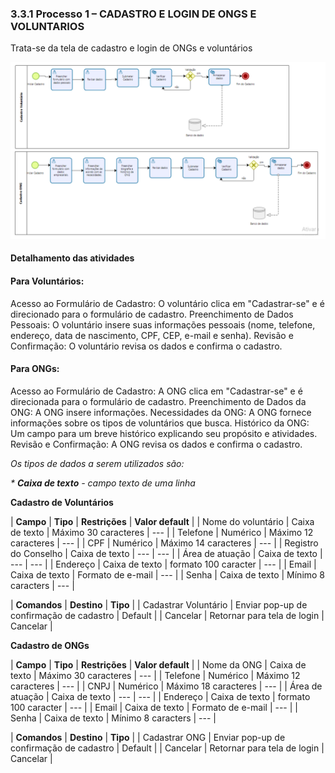### 3.3.1 Processo 1 – CADASTRO E LOGIN DE ONGS E VOLUNTARIOS

Trata-se da tela de cadastro e login de ONGs e voluntários

![PROCESSO 1](../images/modelagem/cadastro.png "Modelo BPMN do Processo 1.")

#### Detalhamento das atividades

#### Para Voluntários:
Acesso ao Formulário de Cadastro: O voluntário clica em "Cadastrar-se" e é direcionado para o formulário de cadastro.
Preenchimento de Dados Pessoais: O voluntário insere suas informações pessoais (nome, telefone, endereço, data de nascimento, CPF, CEP, e-mail e senha).
Revisão e Confirmação: O voluntário revisa os dados e confirma o cadastro.
#### Para ONGs:
Acesso ao Formulário de Cadastro: A ONG clica em "Cadastrar-se" e é direcionada para o formulário de cadastro.
Preenchimento de Dados da ONG: A ONG insere informações.
Necessidades da ONG: A ONG fornece informações sobre os tipos de voluntários que busca.
Histórico da ONG: Um campo para um breve histórico explicando seu propósito e atividades.
Revisão e Confirmação: A ONG revisa os dados e confirma o cadastro.

_Os tipos de dados a serem utilizados são:_

_* **Caixa de texto** - campo texto de uma linha_


**Cadastro de Voluntários**

| **Campo**            | **Tipo**         | **Restrições**       | **Valor default** |
| Nome do voluntário   | Caixa de texto   | Máximo 30 caracteres | ---               |
| Telefone             | Numérico         | Máximo 12 caracteres | ---               |
| CPF                  | Numérico         | Máximo 14 caracteres | ---               |
| Registro do Conselho | Caixa de texto   | ---                  | ---               |
| Área de atuação      | Caixa de texto   | ---                  | ---               |
| Endereço             | Caixa de texto   | formato 100 caracter | ---               |
| Email                | Caixa de texto   | Formato de e-mail    | ---               |
| Senha                | Caixa de texto   | Mínimo 8 caracters   | ---               |

| **Comandos**         |  **Destino**                             | **Tipo**          |
| Cadastrar Voluntário | Enviar pop-up de confirmação de cadastro | Default           |
| Cancelar             | Retornar para tela de login              | Cancelar          |


**Cadastro de ONGs**

| **Campo**            | **Tipo**         | **Restrições**       | **Valor default** |
| Nome da ONG          | Caixa de texto   | Máximo 30 caracteres | ---               |
| Telefone             | Numérico         | Máximo 12 caracteres | ---               |
| CNPJ                 | Numérico         | Máximo 18 caracteres | ---               |
| Área de atuação      | Caixa de texto   | ---                  | ---               |
| Endereço             | Caixa de texto   | formato 100 caracter | ---               |
| Email                | Caixa de texto   | Formato de e-mail    | ---               |
| Senha                | Caixa de texto   | Mínimo 8 caracters   | ---               |


| **Comandos**         |  **Destino**                             | **Tipo**          |
| Cadastrar ONG        | Enviar pop-up de confirmação de cadastro | Default           |
| Cancelar             | Retornar para tela de login              | Cancelar          |
